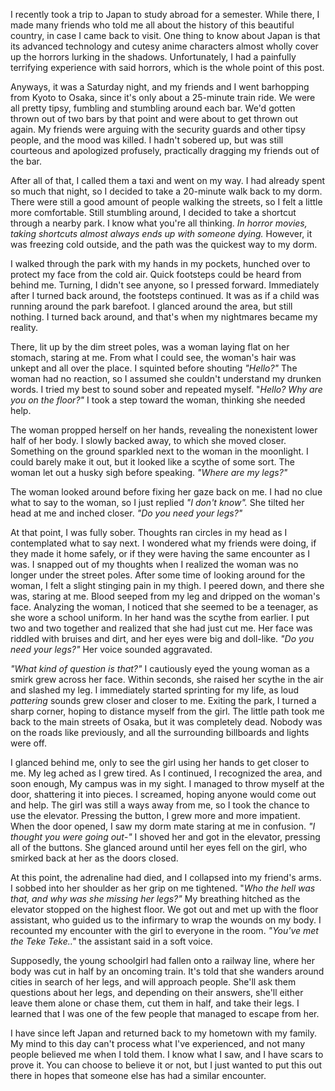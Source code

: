 I recently took a trip to Japan to study abroad for a semester. While there, I made many friends who told me all about the history of this beautiful country, in case I came back to visit. One thing to know about Japan is that its advanced technology and cutesy anime characters almost wholly cover up the horrors lurking in the shadows. Unfortunately, I had a painfully terrifying experience with said horrors, which is the whole point of this post.

Anyways, it was a Saturday night, and my friends and I went barhopping from Kyoto to Osaka, since it's only about a 25-minute train ride. We were all pretty tipsy, fumbling and stumbling around each bar. We'd gotten thrown out of two bars by that point and were about to get thrown out again. My friends were arguing with the security guards and other tipsy people, and the mood was killed. I hadn't sobered up, but was still courteous and apologized profusely, practically dragging my friends out of the bar.

After all of that, I called them a taxi and went on my way. I had already spent so much that night, so I decided to take a 20-minute walk back to my dorm. There were still a good amount of people walking the streets, so I felt a little more comfortable. Still stumbling around, I decided to take a shortcut through a nearby park. I know what you're all thinking. *In horror movies, taking shortcuts almost always ends up with someone dying.* However, it was freezing cold outside, and the path was the quickest way to my dorm.

I walked through the park with my hands in my pockets, hunched over to protect my face from the cold air. Quick footsteps could be heard from behind me. Turning, I didn't see anyone, so I pressed forward. Immediately after I turned back around, the footsteps continued. It was as if a child was running around the park barefoot. I glanced around the area, but still nothing. I turned back around, and that's when my nightmares became my reality.

There, lit up by the dim street poles, was a woman laying flat on her stomach, staring at me. From what I could see, the woman's hair was unkept and all over the place. I squinted before shouting *"Hello?"* The woman had no reaction, so I assumed she couldn't understand my drunken words. I tried my best to sound sober and repeated myself. "*Hello? Why are you on the floor?"* I took a step toward the woman, thinking she needed help.

The woman propped herself on her hands, revealing the nonexistent lower half of her body. I slowly backed away, to which she moved closer. Something on the ground sparkled next to the woman in the moonlight. I could barely make it out, but it looked like a scythe of some sort. The woman let out a husky sigh before speaking. *"Where are my legs?"*

The woman looked around before fixing her gaze back on me. I had no clue what to say to the woman, so I just replied *"I don't know".* She tilted her head at me and inched closer. *"Do you need your legs?"*

At that point, I was fully sober. Thoughts ran circles in my head as I contemplated what to say next. I wondered what my friends were doing, if they made it home safely, or if they were having the same encounter as I was. I snapped out of my thoughts when I realized the woman was no longer under the street poles. After some time of looking around for the woman, I felt a slight stinging pain in my thigh. I peered down, and there she was, staring at me. Blood seeped from my leg and dripped on the woman's face. Analyzing the woman, I noticed that she seemed to be a teenager, as she wore a school uniform. In her hand was the scythe from earlier. I put two and two together and realized that she had just cut me. Her face was riddled with bruises and dirt, and her eyes were big and doll-like. *"Do you need your legs?"* Her voice sounded aggravated.

*"What kind of question is that?"* I cautiously eyed the young woman as a smirk grew across her face. Within seconds, she raised her scythe in the air and slashed my leg. I immediately started sprinting for my life, as loud *pattering* sounds grew closer and closer to me. Exiting the park, I turned a sharp corner, hoping to distance myself from the girl. The little path took me back to the main streets of Osaka, but it was completely dead. Nobody was on the roads like previously, and all the surrounding billboards and lights were off. 

I glanced behind me, only to see the girl using her hands to get closer to me. My leg ached as I grew tired. As I continued, I recognized the area, and soon enough, My campus was in my sight. I managed to throw myself at the door, shattering it into pieces. I screamed, hoping anyone would come out and help. The girl was still a ways away from me, so I took the chance to use the elevator. Pressing the button, I grew more and more impatient. When the door opened, I saw my dorm mate staring at me in confusion. *"I thought you were going out-"* I shoved her and got in the elevator, pressing all of the buttons. She glanced around until her eyes fell on the girl, who smirked back at her as the doors closed. 

At this point, the adrenaline had died, and I collapsed into my friend's arms. I sobbed into her shoulder as her grip on me tightened. "*Who the hell was that, and why was she missing her legs?"* My breathing hitched as the elevator stopped on the highest floor. We got out and met up with the floor assistant, who guided us to the infirmary to wrap the wounds on my body. I recounted my encounter with the girl to everyone in the room. *"You've met the Teke Teke.."* the assistant said in a soft voice.

Supposedly, the young schoolgirl had fallen onto a railway line, where her body was cut in half by an oncoming train. It's told that she wanders around cities in search of her legs, and will approach people. She'll ask them questions about her legs, and depending on their answers, she'll either leave them alone or chase them, cut them in half, and take their legs. I learned that I was one of the few people that managed to escape from her.

I have since left Japan and returned back to my hometown with my family. My mind to this day can't process what I've experienced, and not many people believed me when I told them. I know what I saw, and I have scars to prove it. You can choose to believe it or not, but I just wanted to put this out there in hopes that someone else has had a similar encounter.